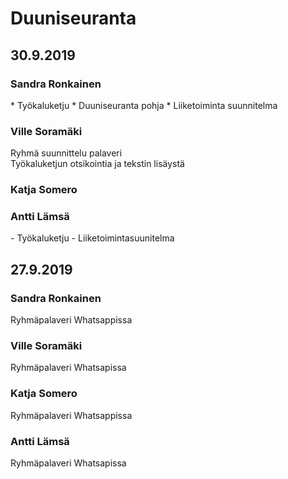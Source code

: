 <h1>Duuniseuranta</h1>

<h2>30.9.2019</h2>

<h3>Sandra Ronkainen</h3>
* Työkaluketju
* Duuniseuranta pohja
* Liiketoiminta suunnitelma


<h3>Ville Soramäki</h3>
Ryhmä suunnittelu palaveri<br>
Työkaluketjun otsikointia ja tekstin lisäystä
<h3>Katja Somero</h3>

<h3>Antti Lämsä</h3>
- Työkaluketju
- Liiketoimintasuunitelma

<h2>27.9.2019</h2>

<h3>Sandra Ronkainen</h3>
Ryhmäpalaveri Whatsappissa

<h3>Ville Soramäki</h3>
Ryhmäpalaveri Whatsapissa

<h3>Katja Somero</h3>
Ryhmäpalaveri Whatsappissa

<h3>Antti Lämsä</h3>
Ryhmäpalaveri Whatsapissa